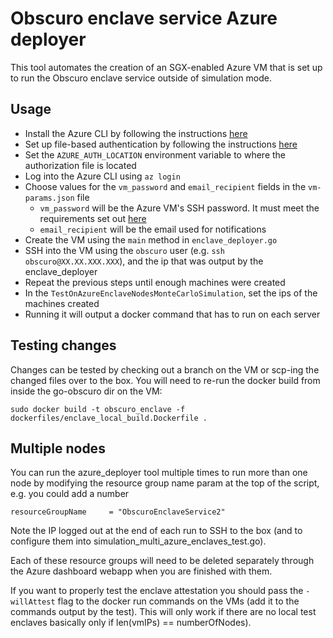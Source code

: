 # Obscuro enclave service Azure deployer

This tool automates the creation of an SGX-enabled Azure VM that is set up to run the Obscuro enclave service outside 
of simulation mode.

## Usage

* Install the Azure CLI by following the instructions [here](https://docs.microsoft.com/en-us/cli/azure/install-azure-cli)
* Set up file-based authentication by following the instructions [here](https://docs.microsoft.com/en-us/azure/developer/go/azure-sdk-authorization#use-file-based-authentication)
* Set the `AZURE_AUTH_LOCATION` environment variable to where the authorization file is located
* Log into the Azure CLI using `az login`
* Choose values for the `vm_password` and `email_recipient` fields in the `vm-params.json` file
  * `vm_password` will be the Azure VM's SSH password. It must meet the requirements set out [here](https://docs.microsoft.com/en-us/azure/virtual-machines/windows/faq#what-are-the-password-requirements-when-creating-a-vm-)
  * `email_recipient` will be the email used for notifications
* Create the VM using the `main` method in `enclave_deployer.go`
* SSH into the VM using the `obscuro` user (e.g. `ssh obscuro@XX.XX.XXX.XXX`), and the ip that was output by the enclave_deployer
* Repeat the previous steps until enough machines were created
* In the `TestOnAzureEnclaveNodesMonteCarloSimulation`, set the ips of the machines created
* Running it will output a docker command that has to run on each server 

## Testing changes

Changes can be tested by checking out a branch on the VM or scp-ing the changed files over to the box. You will need to 
re-run the docker build from inside the go-obscuro dir on the VM:

    sudo docker build -t obscuro_enclave -f dockerfiles/enclave_local_build.Dockerfile .

## Multiple nodes

You can run the azure_deployer tool multiple times to run more than one node by modifying the resource group name param
at the top of the script, e.g. you could add a number

    resourceGroupName     = "ObscuroEnclaveService2"

Note the IP logged out at the end of each run to SSH to the box (and to configure them into simulation_multi_azure_enclaves_test.go).

Each of these resource groups will need to be deleted separately through the Azure dashboard webapp when you are finished with them.

If you want to properly test the enclave attestation you should pass the `-willAttest` flag to the docker run commands on the VMs (add it to the commands output by the test).
This will only work if there are no local test enclaves basically only if len(vmIPs) == numberOfNodes).